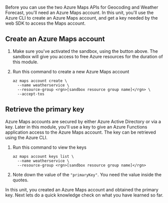 Before you can use the two Azure Maps APIs for Geocoding and Weather Forecast, you'll need an Azure Maps account. In this unit, you'll use the Azure CLI to create an Azure Maps account, and get a key needed by the web SDK to access the Maps account.

## Create an Azure Maps account

1. Make sure you've activated the sandbox, using the button above. The sandbox will give you access to free Azure resources for the duration of this module.

1. Run this command to create a new Azure Maps account

    ```Azure CLI
    az maps account create \
      --name weatherservice \
      --resource-group <rgn>[sandbox resource group name]</rgn> \
      --accept-tos
    ```

## Retrieve the primary key

Azure Maps accounts are secured by either Azure Active Directory or via a key. Later in this module, you'll use a key to give an Azure Functions application access to the Azure Maps account. The key can be retrieved using the Azure CLI.

1. Run this command to view the keys

    ```Azure CLI
    az maps account keys list \
      --name weatherservice \
      --resource-group <rgn>[sandbox resource group name]</rgn>
    ```

1. Note down the value of the `"primaryKey"`. You need the value inside the quotes.

In this unit, you created an Azure Maps account and obtained the primary key. Next lets do a quick knowledge check on what you have learned so far.
